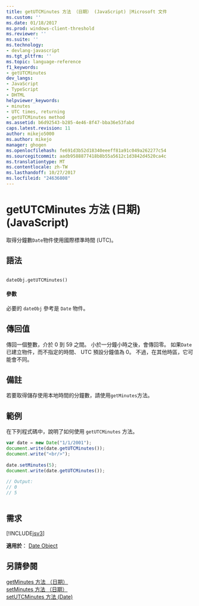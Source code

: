 ```yaml
---
title: getUTCMinutes 方法 （日期） (JavaScript) |Microsoft 文件
ms.custom: ''
ms.date: 01/18/2017
ms.prod: windows-client-threshold
ms.reviewer: ''
ms.suite: ''
ms.technology:
- devlang-javascript
ms.tgt_pltfrm: ''
ms.topic: language-reference
f1_keywords:
- getUTCMinutes
dev_langs:
- JavaScript
- TypeScript
- DHTML
helpviewer_keywords:
- minutes
- UTC times, returning
- getUTCMinutes method
ms.assetid: b6d92543-b285-4e46-8f47-bba36e53fabd
caps.latest.revision: 11
author: mikejo5000
ms.author: mikejo
manager: ghogen
ms.openlocfilehash: fe691d3b52d18340eeeff81a91c049a262277c54
ms.sourcegitcommit: aadb9588877418b8b55a5612c1d3842d4520ca4c
ms.translationtype: MT
ms.contentlocale: zh-TW
ms.lasthandoff: 10/27/2017
ms.locfileid: "24636808"
---
```

# <a name="getutcminutes-method-date-javascript"></a>getUTCMinutes 方法 (日期) (JavaScript)
取得分鐘數`Date`物件使用國際標準時間 (UTC)。  
  
## <a name="syntax"></a>語法  
  
```  
  
dateObj.getUTCMinutes()   
```  
  
#### <a name="parameters"></a>參數  
 必要的 `dateObj` 參考是 `Date` 物件。  
  
## <a name="return-value"></a>傳回值  
 傳回一個整數，介於 0 到 59 之間。 小於一分鐘小時之後，會傳回零。 如果`Date`已建立物件，而不指定的時間、 UTC 預設分鐘值為 0。 不過，在其他時區，它可能會不同。  
  
## <a name="remarks"></a>備註  
 若要取得儲存使用本地時間的分鐘數，請使用`getMinutes`方法。  
  
## <a name="example"></a>範例  
 在下列程式碼中，說明了如何使用 `getUTCMinutes` 方法。  
  
```JavaScript  
var date = new Date("1/1/2001");  
document.write(date.getUTCMinutes());  
document.write("<br/>");  
  
date.setMinutes(5);  
document.write(date.getUTCMinutes());  
  
// Output:   
// 0  
// 5  
  
```  
  
## <a name="requirements"></a>需求  
 [!INCLUDE[jsv3](../../javascript/reference/includes/jsv3-md.md)]  
  
 **適用於**： [Date Object](../../javascript/reference/date-object-javascript.md)  
  
## <a name="see-also"></a>另請參閱  
 [getMinutes 方法 （日期）](../../javascript/reference/getminutes-method-date-javascript.md)   
 [setMinutes 方法 （日期）](../../javascript/reference/setminutes-method-date-javascript.md)   
 [setUTCMinutes 方法 (Date)](../../javascript/reference/setutcminutes-method-date-javascript.md)